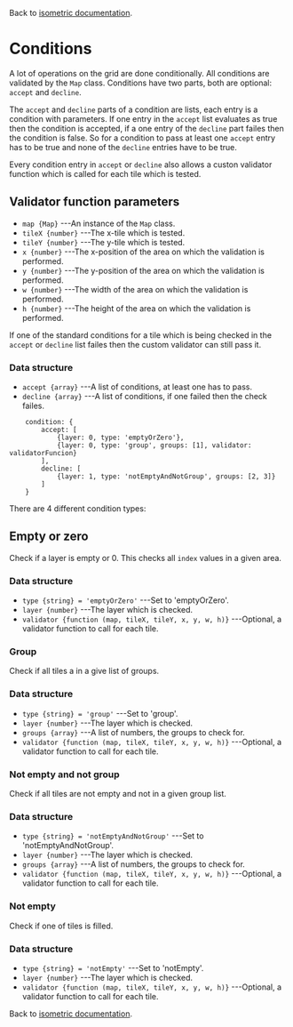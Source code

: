 Back to [isometric documentation](../readme.md).

# Conditions

A lot of operations on the grid are done conditionally. All conditions are validated by the `Map` class.
Conditions have two parts, both are optional: `accept` and `decline`.

The `accept` and `decline` parts of a condition are lists, each entry is a condition with parameters.
If one entry in the `accept` list evaluates as true then the condition is accepted, if a one entry of the
`decline` part failes then the condition is false. So for a condition to pass at least one `accept` entry
has to be true and none of the `decline` entries have to be true.

Every condition entry in `accept` or `decline` also allows a custon validator function which is called for
each tile which is tested.

## Validator function parameters

 + `map {Map}` ---An instance of the `Map` class.
 + `tileX {number}` ---The x-tile which is tested.
 + `tileY {number}` ---The y-tile which is tested.
 + `x {number}` ---The x-position of the area on which the validation is performed.
 + `y {number}` ---The y-position of the area on which the validation is performed.
 + `w {number}` ---The width of the area on which the validation is performed.
 + `h {number}` ---The height of the area on which the validation is performed.

If one of the standard conditions for a tile which is being checked in the `accept` or `decline` list failes 
then the custom validator can still pass it.

### Data structure

 + `accept {array}` ---A list of conditions, at least one has to pass.
 + `decline {array}` ---A list of conditions, if one failed then the check failes.

~~~
	condition: {
		accept: [
			{layer: 0, type: 'emptyOrZero'},
			{layer: 0, type: 'group', groups: [1], validator: validatorFuncion}
		],
		decline: [
			{layer: 1, type: 'notEmptyAndNotGroup', groups: [2, 3]}
		]
	}
~~~

There are 4 different condition types:

## Empty or zero

Check if a layer is empty or 0. This checks all `index` values in a given area.

### Data structure

 + `type {string} = 'emptyOrZero'` ---Set to 'emptyOrZero'.
 + `layer {number}` ---The layer which is checked.
 + `validator {function (map, tileX, tileY, x, y, w, h)}` ---Optional, a validator function to call for each tile.

### Group

Check if all tiles a in a give list of groups.

### Data structure

 + `type {string} = 'group'` ---Set to 'group'.
 + `layer {number}` ---The layer which is checked.
 + `groups {array}` ---A list of numbers, the groups to check for.
 + `validator {function (map, tileX, tileY, x, y, w, h)}` ---Optional, a validator function to call for each tile.

### Not empty and not group

Check if all tiles are not empty and not in a given group list.

### Data structure

 + `type {string} = 'notEmptyAndNotGroup'` ---Set to 'notEmptyAndNotGroup'.
 + `layer {number}` ---The layer which is checked.
 + `groups {array}` ---A list of numbers, the groups to check for.
 + `validator {function (map, tileX, tileY, x, y, w, h)}` ---Optional, a validator function to call for each tile.

### Not empty

Check if one of tiles is filled.

### Data structure

 + `type {string} = 'notEmpty'` ---Set to 'notEmpty'.
 + `layer {number}` ---The layer which is checked.
 + `validator {function (map, tileX, tileY, x, y, w, h)}` ---Optional, a validator function to call for each tile.

Back to [isometric documentation](../readme.md).